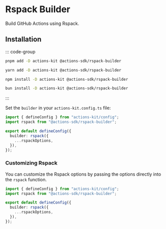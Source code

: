 # Rspack Builder

Build GitHub Actions using Rspack.

## Installation

::: code-group

```bash [pnpm]
pnpm add -D actions-kit @actions-sdk/rspack-builder
```

```bash [yarn]
yarn add -D actions-kit @actions-sdk/rspack-builder
```

```bash [npm]
npm install -D actions-kit @actions-sdk/rspack-builder
```

```bash [bun]
bun install -D actions-kit @actions-sdk/rspack-builder
```

:::

Set the `builder` in your `actions-kit.config.ts` file:

```ts [actions-kit.config.ts]
import { defineConfig } from "actions-kit/config";
import rspack from "@actions-sdk/rspack-builder";

export default defineConfig({
  builder: rspack({
    ...rspackOptions,
  }),
});
```

### Customizing Rspack

You can customize the Rspack options by passing the options directly into the `rspack` function.

```ts [actions-kit.config.ts]
import { defineConfig } from "actions-kit/config";
import rspack from "@actions-sdk/rspack-builder";

export default defineConfig({
  builder: rspack({
    ...rspackOptions,
  }),
});
```
